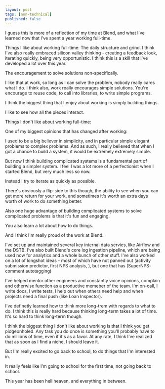 ```yaml
---
layout: post
tags: [non-technical]
published: false
---
```


I guess this is more of a reflection of my time at Blend, and what I've learned now that I've spent a year working full-time. 

Things I like about working full-time:
The daily structure and grind. I think I've also really embraced silicon valley thinking - creating a feedback look, iterating quickly, being very opportunistic. 
I think this is a skill that I've developed a lot over this year.

The encouragement to solve solutions non-specifically. 

I like that at work, so long as I can solve the problem, nobody really cares what I do. I think also, work really encourages simple solutions. 
You're encourage to reuse code, to call into libraries, to write simple programs. 

I think the biggest thing that I enjoy about working is simply building things. 

I like to see how all the pieces interact. 


Things I don't like about working full-time:

One of my biggest opinions that has changed after working:

I used to be a big believer in simplicity, and in particular simple elegant problems to complex problems. 
And as such, I really believed that when I got a chance to build a system, it would be extremely extremely simple. 

But now I think building complicated systems is a fundamental part of building a simpler system. 
I feel I was a lot more of a perfectionist when I started Blend, but very much less so now. 

Instead I try to iterate as quickly as possible. 

There's obviously a flip-side to this though, the ability to see when you can get more return for your work, and sometimes it's worth an extra days worth of work to do something better. 

Also one huge advantage of building complicated systems to solve complicated problems is that it's fun and engaging. 

You also learn a lot about how to do things. 

And I think I'm really proud of the work at Blend. 

I've set up and maintained several key internal data servies, like Airflow and the DSTB. 
I've also built Blend's core log ingestion pipeline, which are being used now for analytics and a whole bunch of other stuff. 
I've also worked on a lot of longshot ideas - most of which have not panned out (activity submission predictor, first NPS analysis, ), but one that has (SuperNPS- comment autotagging)

I've helped mentor other engineers and constantly voice opinions, complain and otherwise function as a productive memeber of the team. I'm on-call, I write docs, I write tests, I help out when others need help and when projects need a final push (like Loan Inspector).


I've definetly learned how to think more long-trem with regards to what to do. I think this is really hard because thinking long-term takes a lot of time. It's so hard to think long-term though. 

I think the biggest thing I don't like about working is that I think you get pidgeonholed. Any task you do once is something you'll probably have to do millions of time, even if it's as a favor.
At any rate, I think I've realized that as soon as I find a niche, I should leave it. 

But I'm really excited to go back to school, to do things that I'm interested in. 


It really feels like I'm going to school for the first time, not going back to school. 

This year has been hell heaven, and everything in between. 

